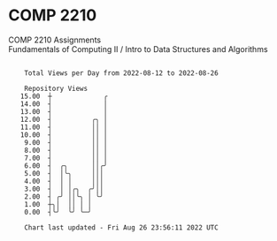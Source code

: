 # COMP 2210
COMP 2210 Assignments  
Fundamentals of Computing II / Intro to Data Structures and Algorithms

```

    Total Views per Day from 2022-08-12 to 2022-08-26

    Repository Views
   15.00  ┼             ╭
   14.00  ┤             │
   13.00  ┤             │
   12.00  ┤          ╭╮ │
   11.00  ┤          ││ │
   10.00  ┤          ││ │
    9.00  ┤          ││ │
    8.00  ┤          ││ │
    7.00  ┤          ││ │
    6.00  ┤  ╭╮      ││╭╯
    5.00  ┤  │╰╮     │││
    4.00  ┤  │ │     │││
    3.00  ┤  │ │╭╮  ╭╯││
    2.00  ┤ ╭╯ ││╰╮ │ ╰╯
    1.00  ┼╮│  ││ │ │
    0.00  ┤╰╯  ╰╯ ╰─╯

    Chart last updated - Fri Aug 26 23:56:11 2022 UTC
    
```
